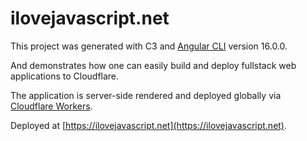 # ilovejavascript.net

This project was generated with C3 and [Angular CLI](https://github.com/angular/angular-cli) version 16.0.0.

And demonstrates how one can easily build and deploy fullstack web applications to Cloudflare.

The application is server-side rendered and deployed globally via [Cloudflare Workers](https://workers.cloudflare.com).

Deployed at [https://ilovejavascript.net](https://ilovejavascript.net).

